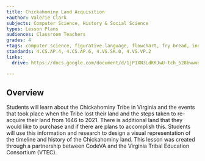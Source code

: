 ```yaml
---
title: Chickahominy Land Acquisition
+author: Valerie Clark
subjects: Computer Science, History & Social Science
types: Lesson Plans
audiences: Classroom Teachers
grades: 4
+tags: computer science, figurative language, flowchart, fry bread, indigenous, metaphor, native american, simile, virginia studies
standards: 4.CS.AP.4, 4.CS.AP.6, 4.VS.SK.0, 4.VS.VP.2
links:
  drive: https://docs.google.com/document/d/1jP1XN3LdKKJwU-tch_528bwwvdt5uXHkjyaxzDucufM/edit?usp=drive_link

---
```


## Overview

Students will learn about the Chickahominy Tribe in VIrginia and the events that took place when the Tribe lost their land and the steps taken to re-acquire their land from 1646 to 2021. There is additional land that they would like to purchase and if there are plans to accomplish this. Students will use this information and research to design a visual representation of the timeline and history of the Chickahominy land. This lesson was created through a partnership between CodeVA and the Virginia Tribal Education Consortium (VTEC). 
